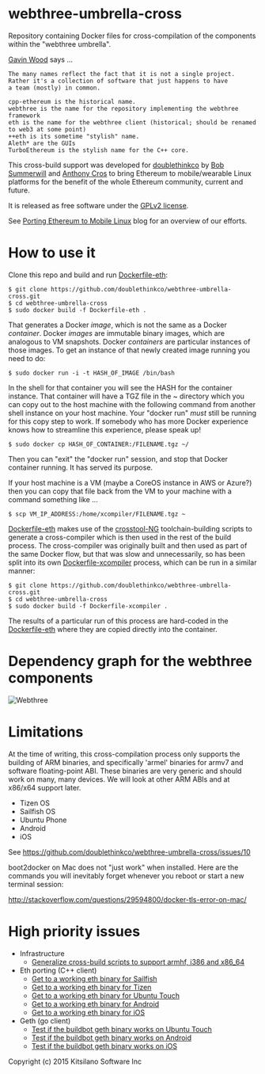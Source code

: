 # webthree-umbrella-cross

Repository containing Docker files for cross-compilation of the
components within the "webthree umbrella".

[Gavin Wood](https://github.com/gavofyork) says ...

    The many names reflect the fact that it is not a single project.
    Rather it's a collection of software that just happens to have
    a team (mostly) in common.
    
    cpp-ethereum is the historical name.
    webthree is the name for the repository implementing the webthree framework
    eth is the name for the webthree client (historical; should be renamed to web3 at some point)
    ++eth is its sometime "stylish" name.
    Aleth* are the GUIs
    TurboEthereum is the stylish name for the C++ core.

This cross-build support was developed for
[doublethinkco](http://doublethink.co) by
[Bob Summerwill](http://bobsummerwill.com)
and
[Anthony Cros](https://github.com/anthony-cros)
to bring Ethereum to mobile/wearable Linux platforms for the benefit
of the whole Ethereum community, current and future.

It is released as free software under the
[GPLv2 license](https://github.com/doublethinkco/webthree-umbrella-cross/blob/master/LICENSE.txt).

See [Porting Ethereum to Mobile Linux](http://doublethink.co/2015/09/22/porting-ethereum-to-mobile-linux/)
blog for an overview of our efforts.

# How to use it

Clone this repo and build and run [Dockerfile-eth](https://github.com/doublethinkco/webthree-umbrella-cross/blob/master/Dockerfile-eth):

    $ git clone https://github.com/doublethinkco/webthree-umbrella-cross.git
    $ cd webthree-umbrella-cross
    $ sudo docker build -f Dockerfile-eth .

That generates a Docker *image*, which is not the same as a Docker
*container*.  Docker *images* are immutable binary images, which are
analogous to VM snapshots.  Docker *containers* are particular instances
of those images.  To get an instance of that newly created image running
you need to do:

    $ sudo docker run -i -t HASH_OF_IMAGE /bin/bash

In the shell for that container you will see the HASH for the container
instance.  That container will have a TGZ file in the ~ directory
which you can copy out to the host machine with the following command
from another shell instance on your host machine.  Your "docker run"
*must* still be running for this copy step to work.    If somebody who
has more Docker experience knows how to streamline this experience,
please speak up!

    $ sudo docker cp HASH_OF_CONTAINER:/FILENAME.tgz ~/

Then you can "exit" the "docker run" session, and stop that Docker
container running.   It has served its purpose.

If your host machine is a VM (maybe a CoreOS instance in AWS or Azure?)
then you can copy that file back from the VM to your machine with a
command something like ...

    $ scp VM_IP_ADDRESS:/home/xcompiler/FILENAME.tgz ~

[Dockerfile-eth](https://github.com/doublethinkco/webthree-umbrella-cross/blob/master/Dockerfile-eth)
makes use of the [crosstool-NG](http://crosstool-ng.org/) toolchain-building
scripts to generate a cross-compiler which is then used in the rest of the
build process.  The cross-compiler was originally built and then used as
part of the same Docker flow, but that was slow and unnecessarily, so has
been split into its own [Dockerfile-xcompiler](https://github.com/doublethinkco/webthree-umbrella-cross/blob/master/Dockerfile-xcompiler)
process, which can be run in a similar manner:

    $ git clone https://github.com/doublethinkco/webthree-umbrella-cross.git
    $ cd webthree-umbrella-cross
    $ sudo docker build -f Dockerfile-xcompiler .

The results of a particular run of this process are hard-coded in the
[Dockerfile-eth](https://github.com/doublethinkco/webthree-umbrella-cross/blob/master/Dockerfile-eth#L46)
where they are copied directly into the container.


# Dependency graph for the webthree components

![Webthree](https://ipfs.pics/ipfs/QmPoeqadSbjshYZeibtTgdkXAXCyvCtsrejSe8xY2hSure)

# Limitations

At the time of writing, this cross-compilation process only supports
the building of ARM binaries, and specifically 'armel' binaries for
armv7 and software floating-point ABI.  These binaries are very
generic and should work on many, many devices.  We will look at other
ARM ABIs and at x86/x64 support later.

* Tizen OS
* Sailfish OS
* Ubuntu Phone
* Android
* iOS

See https://github.com/doublethinkco/webthree-umbrella-cross/issues/10

boot2docker on Mac does not "just work" when installed.  Here are the
commands you will inevitably forget whenever you reboot or start a new
terminal session:

http://stackoverflow.com/questions/29594800/docker-tls-error-on-mac/

# High priority issues

* Infrastructure
    * [Generalize cross-build scripts to support armhf, i386 and x86_64](https://github.com/doublethinkco/webthree-umbrella-cross/issues/10)
* Eth porting (C++ client)
    * [Get to a working eth binary for Sailfish](https://github.com/doublethinkco/webthree-umbrella-cross/issues/21)
    * [Get to a working eth binary for Tizen](https://github.com/doublethinkco/webthree-umbrella-cross/issues/20)
    * [Get to a working eth binary for Ubuntu Touch](https://github.com/doublethinkco/webthree-umbrella-cross/issues/3)
    * [Get to a working eth binary for Android](https://github.com/doublethinkco/webthree-umbrella-cross/issues/36)
    * [Get to a working eth binary for iOS](https://github.com/doublethinkco/webthree-umbrella-cross/issues/36)
* Geth (go client)
    * [Test if the buildbot geth binary works on Ubuntu Touch](https://github.com/doublethinkco/webthree-umbrella-cross/issues/22)
    * [Test if the buildbot geth binary works on Android](https://github.com/doublethinkco/webthree-umbrella-cross/issues/26)
    * [Test if the buildbot geth binary works on iOS](https://github.com/doublethinkco/webthree-umbrella-cross/issues/27)

Copyright (c) 2015 Kitsilano Software Inc
